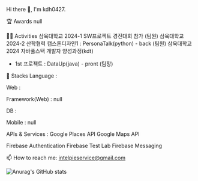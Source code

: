 Hi there 👋, I'm kdh0427.

🏆 Awards
null

🏃‍♂️ Activities
삼육대학교 2024-1 SW프로젝트 경진대회 참가 (팀원)
삼육대학교 2024-2 산학협력 캡스톤디자인1 : PersonaTalk(python) - back (팀원)
삼육대학교 2024 자바풀스택 개발자 양성과정(kdt)
- 1st 프로젝트 : DataUp(java) - pront (팀장)

🚀 Stacks
Language : 

Web : 

Framework(Web) : null

DB : 

Mobile : null

APIs & Services :
Google Places API Google Maps API

Firebase Authentication Firebase Test Lab Firebase Messaging


📫 How to reach me: intelpieservice@gmail.com

![Anurag's GitHub stats](https://github-readme-stats.vercel.app/api?username={kdh0427}&show_icons=true&theme=radical)
